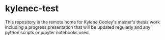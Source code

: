 # kylenec-test
This repository is the remote home for Kylene Cooley's master's thesis work including a progress presentation that will be updated regularly and any python scripts or jupyter notebooks used. 
